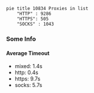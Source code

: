 
```mermaid
pie title 10834 Proxies in list
    "HTTP" : 9286
    "HTTPS": 505
    "SOCKS" : 1043
```

### Some Info
#### Average Timeout

- mixed: 1.4s
- http: 0.4s
- https: 9.7s
- socks: 5.7s